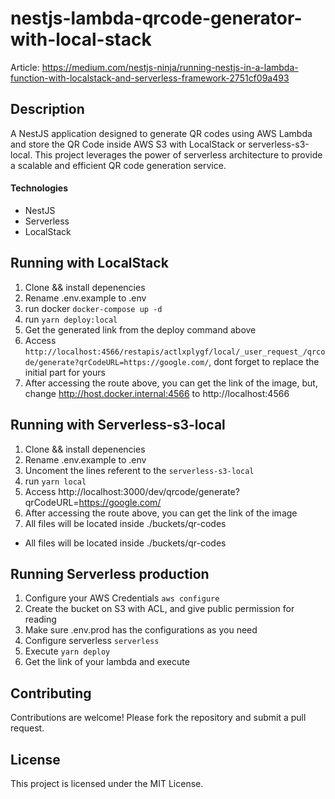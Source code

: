 # nestjs-lambda-qrcode-generator-with-local-stack

Article: https://medium.com/nestjs-ninja/running-nestjs-in-a-lambda-function-with-localstack-and-serverless-framework-2751cf09a493

## Description

A NestJS application designed to generate QR codes using AWS Lambda and store the QR Code inside AWS S3 with LocalStack or serverless-s3-local.
This project leverages the power of serverless architecture to provide a scalable and efficient QR code generation service.

#### Technologies
- NestJS
- Serverless
- LocalStack

## Running with LocalStack

1. Clone && install depenencies
2. Rename .env.example to .env
3. run docker `docker-compose up -d`
4. run `yarn deploy:local`
5. Get the generated link from the deploy command above
6. Access `http://localhost:4566/restapis/actlxplygf/local/_user_request_/qrcode/generate?qrCodeURL=https://google.com/`, dont forget to replace the initial part for yours
7. After accessing the route above, you can get the link of the image, but, change http://host.docker.internal:4566 to http://localhost:4566

## Running with Serverless-s3-local

1. Clone && install depenencies
2. Rename .env.example to .env
3. Uncoment the lines referent to the `serverless-s3-local`
4. run `yarn local`
5. Access http://localhost:3000/dev/qrcode/generate?qrCodeURL=https://google.com/
6. After accessing the route above, you can get the link of the image
7. All files will be located inside ./buckets/qr-codes

* All files will be located inside ./buckets/qr-codes

## Running Serverless production

1. Configure your AWS Credentials `aws configure`
2. Create the bucket on S3 with ACL, and give public permission for reading
3. Make sure .env.prod has the configurations as you need
4. Configure serverless `serverless`
5. Execute `yarn deploy`
6. Get the link of your lambda and execute

## Contributing

Contributions are welcome! Please fork the repository and submit a pull request.

## License

This project is licensed under the MIT License.

